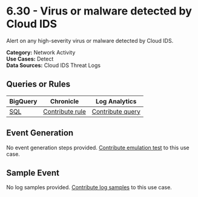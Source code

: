 # 6.30 - Virus or malware detected by Cloud IDS
Alert on any high-severity virus or malware detected by Cloud IDS.


**Category:** Network Activity
</br>
**Use Cases:** Detect
</br>
**Data Sources:** Cloud IDS Threat Logs
</br>



## Queries or Rules
BigQuery | Chronicle | Log Analytics
--- | --- | ---
[SQL](../../backends/bigquery/sql/6_30_virus_or_malware_detected_by_cloud_IDS.sql) | [Contribute rule](../../CONTRIBUTING.md) | [Contribute query](../../CONTRIBUTING.md)

## Event Generation
No event generation steps provided. [Contribute emulation test](../../CONTRIBUTING.md) to this use case.

## Sample Event
No log samples provided. [Contribute log samples](../../CONTRIBUTING.md) to this use case.

